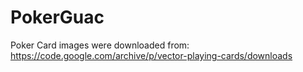 # PokerGuac


Poker Card images were downloaded from: https://code.google.com/archive/p/vector-playing-cards/downloads
